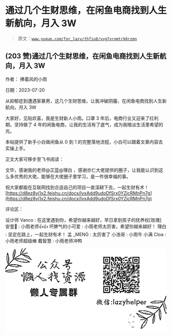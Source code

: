 # 通过几个生财思维，在闲鱼电商找到人生新航向，月入 3W

> 原文：[`www.yuque.com/for_lazy/thfiu8/vvg7vrqmtrk6rzmn`](https://www.yuque.com/for_lazy/thfiu8/vvg7vrqmtrk6rzmn)



## (203 赞)通过几个生财思维，在闲鱼电商找到人生新航向，月入 3W 

作者： 捧着风的小雨 

日期：2023-07-20 

从抑郁症到遭遇家暴男，这几个生财思维，让我冲破阴霾，在闲鱼电商找到人生新航向，月入 3W 

大家好，见贴欢喜，我是生财新人小雨。口罩 3 年后，电商行业又迎来了红利期。坚持做了 4 年的闲鱼电商，让我的生活有了底气，成为我暗淡生活里希望的光。 

本帖提供了新手小白做闲鱼从 0 到 1 的完整落地流程，小白可以跟着文章内容去实操上手。 

正文大家可移步至飞书阅读： 

文毕，感谢我的老师@芷蓝@理白 ，感谢亦仁大佬提供的圈子，让我能认识到这么多优秀的大佬。能够在大佬圈子里学习，是一件很幸福的事。 

祝大家都能在互联网找到合适自己的项目一直深耕下去，一起生财有术！[https://d8ez8yi1x2.feishu.cn/docx/IvxAdd9udoDfSrx0YZjcRMnPn7g](https://d8ez8yi1x2.feishu.cn/docx/IvxAdd9udoDfSrx0YZjcRMnPn7g) 

评论区： 

设计师 Vanco : 在这里遇到你，希望你越来越好，早日拿到孩子的抚养权[玫瑰] 安壹🍊 : 小雨老师👍👍 坏脾气的小可爱 : 小雨老师太厉害，希望你越来越好！ 理白 : 坚定在路上，一起生财有术！ 孟 _MENG : 太厉害了 小浩哥 : 小雨牛 小满 Cloa : 小雨老师超级棒 戴智慧 : 小雨老师冲鸭 

![](img/894d30a529e7c37bcd3392323c99941c.png)  